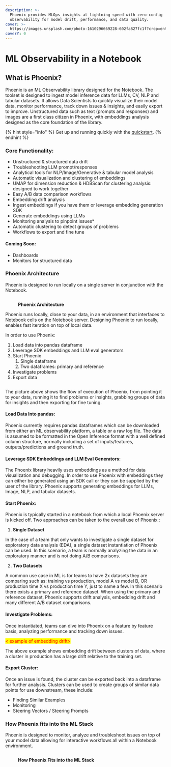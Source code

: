 ```yaml
---
description: >-
  Phoenix provides MLOps insights at lightning speed with zero-config
  observability for model drift, performance, and data quality.
cover: >-
  https://images.unsplash.com/photo-1610296669228-602fa827fc1f?crop=entropy&cs=tinysrgb&fm=jpg&ixid=MnwxOTcwMjR8MHwxfHNlYXJjaHw1fHxzcGFjZXxlbnwwfHx8fDE2NzkwOTMzODc&ixlib=rb-4.0.3&q=80
coverY: 0
---
```


# ML Observability in a Notebook

## What is Phoenix?

Phoenix is an ML Observability library designed for the Notebook. The toolset is designed to ingest model inference data for LLMs, CV, NLP and tabular datasets. It allows Data Scientists to quickly visualize their model data, monitor performance, track down issues & insights, and easily export to improve. Unstructured data such as text (prompts and responses) and images are a first class citizen in Phoenix, with embeddings analysis designed as the core foundation of the library.

{% hint style="info" %}
Get up and running quickly with the [quickstart](quickstart.md).
{% endhint %}

### Core Functionality:

* Unstructured & structured data drift
* Troubleshooting LLM prompt/responses
* Analytical tools for NLP/Image/Generative & tabular model analysis
* Automatic visualization and clustering of embeddings
* UMAP for dimension reduction & HDBScan for clustering analysis: designed to work together
* Easy A/B data comparison workflows
* Embedding drift analysis
* Ingest embeddings if you have them or leverage embedding generation SDK
* Generate embeddings using LLMs
* Monitoring analysis to pinpoint issues\*
* Automatic clustering to detect groups of problems
* Workflows to export and fine tune

#### Coming Soon:

* Dashboards
* Monitors for structured data

### Phoenix Architecture

Phoenix is designed to run locally on a single server in conjunction with the Notebook.

<figure><img src="https://lh3.googleusercontent.com/JVbbKGB2DocrWGNum_xKVZMRVAb7c4oBcJFCL23M-diqMmerKUJKVU9ZvMLhtNTIa4RuwbcNLAr3ZSd5pku5iFw-nb9pdHF-myKWLdtAkBxFPWu2jFQ_6ugHfaMLwGUDGc-kln4It1qLyVmP6m005Tk" alt=""><figcaption><p><strong>Phoenix Architecture</strong></p></figcaption></figure>

Phoenix runs locally, close to your data, in an environment that interfaces to Notebook cells on the Notebook server. Designing Phoenix to run locally, enables fast iteration on top of local data.

In order to use Phoenix:

1. Load data into pandas dataframe
2. Leverage SDK embeddings and LLM eval generators
3. Start Phoenix
   1. Single dataframe
   2. Two dataframes: primary and reference
4. Investigate problems
5. Export data

<figure><img src="https://lh3.googleusercontent.com/uzRSF5MXNsti1NVxbn82Pnsx-pPpFznpQyV8ZYofFr2maqc5KbmdAf2zQ1wmDMeVwB8n0quoqpNozuGjKFwwtEXjO45Q5fplz4Oo3CbdeAuP-UomkjFglxkFjVtGDjHnVZ_ZyQpDq7TmtX69Iwn9f4M" alt=""><figcaption></figcaption></figure>

The picture above shows the flow of execution of Phoenix, from pointing it to your data, running it to find problems or insights, grabbing groups of data for insights and then exporting for fine tuning.

#### Load Data Into pandas:

Phoenix currently requires pandas dataframes which can be downloaded from either an ML observability platform, a table or a raw log file. The data is assumed to be formatted in the Open Inference format with a well defined column structure, normally including a set of inputs/features, outputs/predictions and ground truth.

#### Leverage SDK Embeddings and LLM Eval Generators:

The Phoenix library heavily uses embeddings as a method for data visualization and debugging. In order to use Phoenix with embeddings they can either be generated using an SDK call or they can be supplied by the user of the library. Phoenix supports generating embeddings for LLMs, Image, NLP, and tabular datasets.

#### Start Phoenix:

Phoenix is typically started in a notebook from which a local Phoenix server is kicked off. Two approaches can be taken to the overall use of Phoenix::

1. **Single Dataset**

In the case of a team that only wants to investigate a single dataset for exploratory data analysis (EDA), a single dataset instantiation of Phoenix can be used. In this scenario, a team is normally analyzing the data in an exploratory manner and is not doing A/B comparisons.

2. **Two Datasets**

A common use case in ML is for teams to have 2x datasets they are comparing such as: training vs production, model A vs model B, OR production time X vs production time Y, just to name a few. In this scenario there exists a primary and reference dataset. When using the primary and reference dataset, Phoenix supports drift analysis, embedding drift and many different A/B dataset comparisons.

#### Investigate Problems:

Once instantiated, teams can dive into Phoenix on a feature by feature basis, analyzing performance and tracking down issues.

<mark style="color:red;">< example of embedding drift></mark>

The above example shows embedding drift between clusters of data, where a cluster in production has a large drift relative to the training set.

#### Export Cluster:

Once an issue is found, the cluster can be exported back into a dataframe for further analysis. Clusters can be used to create groups of similar data points for use downstream, these include:

* Finding Similar Examples
* Monitoring
* Steering Vectors / Steering Prompts

### How Phoenix fits into the ML Stack

Phoenix is designed to monitor, analyze and troubleshoot issues on top of your model data allowing for interactive workflows all within a Notebook environment.

<figure><img src="https://lh5.googleusercontent.com/hpNMLyQQ5lpaHzrLuPUzRn_2i-IMySUpaXr6kumnaLXnzR_-tAvQtBtuumYf10FwAmnFyHT1riAgeP-cvc7xDDqMhMllZ4wl1SWrF5kNDuF7BBoqm9jtjRKh3aMVaI9MM6SDdBG_nwgM_kdltPaM_NE" alt=""><figcaption><p><strong>How Phoenix Fits into the ML Stack</strong></p></figcaption></figure>
